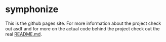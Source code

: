 symphonize
==========

This is the github pages site. For more information about the project check out asdf and for more on the actual code behind the project check out the real [README.md](https://github.com/Adron/symphonize/blob/master/README.md).

